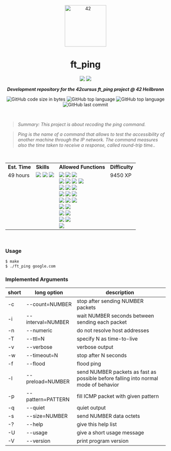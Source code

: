 <p align="center">
	<img width="130px;" src="https://game.42sp.org.br/static/assets/images/42_logo_black.svg" align="center" alt="42" />
	<h1 align="center">ft_ping</h1>
</p>
<p align="center">
	<img src="https://img.shields.io/badge/Success-125/100_✓-gray.svg?colorA=61c265&colorB=4CAF50&style=for-the-badge">
	<img src="https://img.shields.io/badge/Linux-FCC624?style=for-the-badge&logo=linux&logoColor=black">
</p>

<p align="center">
	<b><i>Development repository for the 42cursus ft_ping project @ 42 Heilbronn</i></b><br>
</p>

<p align="center">
	<img alt="GitHub code size in bytes" src="https://img.shields.io/github/languages/code-size/iwillenshofer/ft_ping?color=blueviolet" />
	<img alt="GitHub top language" src="https://img.shields.io/github/languages/top/iwillenshofer/ft_ping?color=blue" />
	<img alt="GitHub top language" src="https://img.shields.io/github/commit-activity/t/iwillenshofer/ft_ping?color=brightgreen" />
	<img alt="GitHub last commit" src="https://img.shields.io/github/last-commit/iwillenshofer/ft_ping?color=brightgreen" />
</p>
<br>

> _Summary: This project is about recoding the ping command._

> _Ping is the name of a command that allows to test the accessibility of another machine through the IP network. The command measures also the time taken to receive a response, called round-trip time.._

<br>

<p align="center">
	<table>
		<tr>
			<td><b>Est. Time</b></td>
			<td><b>Skills</b></td>
			<td><b>Allowed Functions</b></td>
			<td><b>Difficulty</b></td>
		</tr>
		<tr>
			<td valign="top">49 hours</td>
			<td valign="top">
<img src="https://img.shields.io/badge/Unix-555">
<img src="https://img.shields.io/badge/Network & system administration -555">
<img src="https://img.shields.io/badge/Imperative programming-555">
			</td>
			<td valign="top">
				<img src="https://img.shields.io/badge/gettimeofday()-lightgrey">
				<img src="https://img.shields.io/badge/exit()-lightgrey">
				<img src="https://img.shields.io/badge/inet__ntop()-lightgrey"><br>
				<img src="https://img.shields.io/badge/inet__pton()-lightgrey">
				<img src="https://img.shields.io/badge/nthos()-lightgrey">
				<img src="https://img.shields.io/badge/htons()-lightgrey">
				<img src="https://img.shields.io/badge/signal()-lightgrey"><br>
				<img src="https://img.shields.io/badge/alarm()-lightgrey">
				<img src="https://img.shields.io/badge/usleep()-lightgrey">
				<img src="https://img.shields.io/badge/socket()-lightgrey"><br>
				<img src="https://img.shields.io/badge/setsockopt()-lightgrey">
				<img src="https://img.shields.io/badge/close()-lightgrey">
				<img src="https://img.shields.io/badge/sendto()-lightgrey"><br>
				<img src="https://img.shields.io/badge/recvmsg()-lightgrey">
				<img src="https://img.shields.io/badge/getpid()-lightgrey">
				<img src="https://img.shields.io/badge/getuid()-lightgrey"><br>
				<img src="https://img.shields.io/badge/getaddrinfo()-lightgrey">
				<img src="https://img.shields.io/badge/getnameinfo()-lightgrey"><br>
				<img src="https://img.shields.io/badge/freeaddrinfo()-lightgrey">
				<img src="https://img.shields.io/badge/strerror()-lightgrey"><br>
				<img src="https://img.shields.io/badge/gai__strerror()-lightgrey">
				<img src="https://img.shields.io/badge/printf()_and_its_family-lightgrey"><br>
				<img src="https://img.shields.io/badge/libft_library-lightgrey">
			</td>
			<td valign="top"> 9450 XP</td>
		</tr>
	</table>
</p>

<br>

### Usage
```bash
$ make
$ ./ft_ping google.com
```

### Implemented Arguments

|short| long option | description |
|--- |--- |--- |
| -c	| --count=NUMBER       |   stop after sending NUMBER packets													|
| -i	| --interval=NUMBER    |   wait NUMBER seconds between sending each packet										|
| -n	| --numeric            |   do not resolve host addresses														|
| -T	| --ttl=N              |   specify N as time-to-live															|
| -v	| --verbose            |   verbose output																		|
| -w	| --timeout=N          |   stop after N seconds																	|
| -f	| --flood              |   flood ping																			|
| -l	| --preload=NUMBER     |   send NUMBER packets as fast as possible before falling into normal mode of behavior	|
| -p	| --pattern=PATTERN    |   fill ICMP packet with given pattern													|
| -q	| --quiet              |   quiet output																			|
| -s	| --size=NUMBER        |   send NUMBER data octets																|
| -?	| --help               |   give this help list																	|
| -U	| --usage              |   give a short usage message															|
| -V	| --version            |   print program version																|
